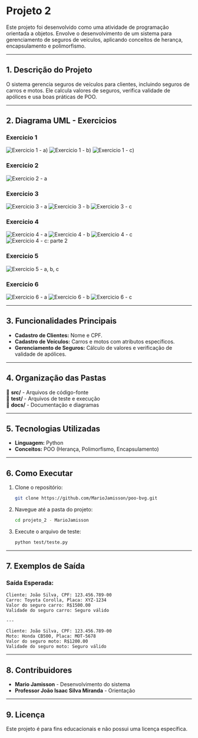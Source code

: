 
# **Projeto 2**  

Este projeto foi desenvolvido como uma atividade de programação orientada a objetos. Envolve o desenvolvimento de um sistema para gerenciamento de seguros de veículos, aplicando conceitos de herança, encapsulamento e polimorfismo.

---

## **1. Descrição do Projeto**  

O sistema gerencia seguros de veículos para clientes, incluindo seguros de carros e motos. Ele calcula valores de seguros, verifica validade de apólices e usa boas práticas de POO.

---

## **2. Diagrama UML - Exercicios**  

### **Exercicio 1**  
![Exercicio 1 - a)](https://i.postimg.cc/7ZcyTd20/Captura-de-tela-2024-12-09-215637.png)
![Exercicio 1 - b)](https://i.postimg.cc/MZD2YvBW/Captura-de-tela-2024-12-09-215843.png)
![Exercicio 1 - c)](https://i.postimg.cc/VkJx1gV6/Captura-de-tela-2024-12-09-220009.png)

### **Exercicio 2**  
![Exercicio 2 - a](https://i.postimg.cc/j281Yn6P/Captura-de-tela-2024-12-09-220157.png)

### **Exercicio 3**  
![Exercicio 3 - a](https://i.postimg.cc/SNs57Vqr/Captura-de-tela-2024-12-09-220428.png)
![Exercicio 3 - b](https://i.postimg.cc/5tcRJVz7/Captura-de-tela-2024-12-09-220505.png)
![Exercicio 3 - c](https://i.postimg.cc/85NXFmtL/Captura-de-tela-2024-12-09-220629.png)

### **Exercicio 4**  
![Exercicio 4 - a](https://i.postimg.cc/dtLHT1mN/Captura-de-tela-2024-12-09-220817.png)
![Exercicio 4 - b](https://i.postimg.cc/9FKxPhLm/Captura-de-tela-2024-12-09-220905.png)
![Exercicio 4 - c](https://i.postimg.cc/xdSt7PrB/Captura-de-tela-2024-12-09-221102.png)
![Exercicio 4 - c: parte 2](https://i.postimg.cc/XJsLrSZ0/Captura-de-tela-2024-12-09-221221.png)

### **Exercicio 5**  
![Exercicio 5 - a, b, c](https://i.postimg.cc/DyJ6wNnt/Captura-de-tela-2024-12-09-221343.png)

### **Exercicio 6**  
![Exercicio 6 - a](https://i.postimg.cc/VLxRrFN5/Captura-de-tela-2024-12-09-221521.png)
![Exercicio 6 - b](https://i.postimg.cc/fbKjPnf0/Captura-de-tela-2024-12-09-221627.png)
![Exercicio 6 - c](https://i.postimg.cc/LX8BKCxQ/Captura-de-tela-2024-12-09-221727.png)



---

## **3. Funcionalidades Principais**  

- **Cadastro de Clientes:** Nome e CPF.  
- **Cadastro de Veículos:** Carros e motos com atributos específicos.  
- **Gerenciamento de Seguros:** Cálculo de valores e verificação de validade de apólices.  

---

## **4. Organização das Pastas**  

📂 **src/** - Arquivos de código-fonte  
📂 **test/** - Arquivos de teste e execução  
📂 **docs/** - Documentação e diagramas  

---

## **5. Tecnologias Utilizadas**  

- **Linguagem:** Python  
- **Conceitos:** POO (Herança, Polimorfismo, Encapsulamento)  

---

## **6. Como Executar**  

1. Clone o repositório:  
   ```bash
   git clone https://github.com/MarioJamisson/poo-bvg.git
   ```
2. Navegue até a pasta do projeto:  
   ```bash
   cd projeto_2 - MarioJamisson
   ```
3. Execute o arquivo de teste:  
   ```bash
   python test/teste.py
   ```

---

## **7. Exemplos de Saída**  

### **Saída Esperada:**  
```
Cliente: João Silva, CPF: 123.456.789-00
Carro: Toyota Corolla, Placa: XYZ-1234
Valor do seguro carro: R$1500.00
Validade do seguro carro: Seguro válido

---

Cliente: João Silva, CPF: 123.456.789-00
Moto: Honda CB500, Placa: MOT-5678
Valor do seguro moto: R$1200.00
Validade do seguro moto: Seguro válido
```

---

## **8. Contribuidores**  

- **Mario Jamisson** - Desenvolvimento do sistema  
- **Professor João Isaac Silva Miranda** - Orientação  

---

## **9. Licença**  

Este projeto é para fins educacionais e não possui uma licença específica.  
